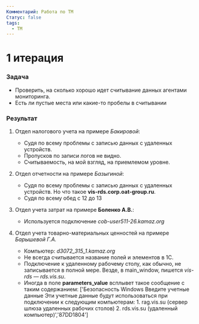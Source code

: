 ```yaml
---
Комментарий: Работа по ТМ
Статус: false
tags:
  - TM
---
```

# 1 итерация
### Задача 
 - Проверить, на сколько хорошо идет считывание данных агентами мониторинга.
 - Есть ли пустые места или какие-то пробелы в считывании

### Результат
1. Отдел налогового учета на примере *Бакировой*:
   - Судя по всему проблемы с записью данных с удаленных устройств.
   - Пропусков по записи логов не видно.
   - Считываемость, на мой взгляд, на приемлемом уровне.
     
2. Отдел отчетности на примере *Базыгиной*:
   - Судя по всему проблемы с записью данных с удаленных устройств. Но что такое **vis-rds.corp.oat-group.ru**.
   - Судя по всему обед с 12 до 13
     
3. Отдел учета затрат на примере **Боленко А.В.**:
   - Используется подключение *cob-user511-26.kamaz.org*
     
4.  Отдел учета товарно-материальных ценностей на примере *Барышевой Г.А.*
	   - Компьютер: *d3072_315_1.kamaz.org*
	   - Не всегда считывается название полей и элементов в 1С.
	   - Подключение к удаленному рабочему столу, как обычно, не записывается в полной мере. Везде, в main_window, пишется *vis-rds — rds.vis.su*.
	   - Иногда в поле **parameters_value** всплывет такое сообщение с таким содержанием:
		 ['Безопасность Windows Введите учетные данные Эти учетные данные будут использоваться при подключении к следующим компьютерам: 1. rag.vis.su (сервер шлюза удаленных рабочих столов) 2. rds.vis.su (удаленный компьютер)','87DD1804']
